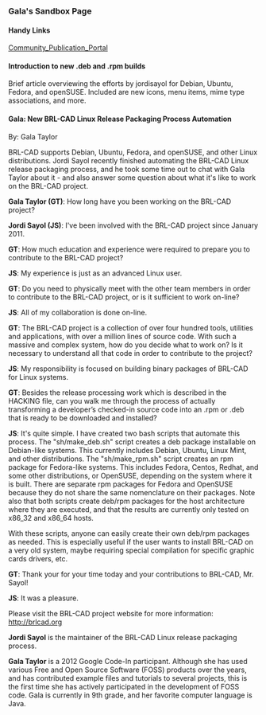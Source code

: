 ### Gala's Sandbox Page

#### Handy Links

[Community_Publication_Portal](Community_Publication_Portal "wikilink")

#### Introduction to new .deb and .rpm builds

Brief article overviewing the efforts by jordisayol for Debian, Ubuntu,
Fedora, and openSUSE. Included are new icons, menu items, mime type
associations, and more.

#### Gala: New BRL-CAD Linux Release Packaging Process Automation

By: Gala Taylor

BRL-CAD supports Debian, Ubuntu, Fedora, and openSUSE, and other Linux
distributions. Jordi Sayol recently finished automating the BRL-CAD
Linux release packaging process, and he took some time out to chat with
Gala Taylor about it - and also answer some question about what it's
like to work on the BRL-CAD project.

**Gala Taylor (GT)**: How long have you been working on the BRL-CAD
project?

**Jordi Sayol (JS)**: I've been involved with the BRL-CAD project since
January 2011.

**GT**: How much education and experience were required to prepare you
to contribute to the BRL-CAD project?

**JS**: My experience is just as an advanced Linux user.

**GT**: Do you need to physically meet with the other team members in
order to contribute to the BRL-CAD project, or is it sufficient to work
on-line?

**JS**: All of my collaboration is done on-line.

**GT**: The BRL-CAD project is a collection of over four hundred tools,
utilities and applications, with over a million lines of source code.
With such a massive and complex system, how do you decide what to work
on? Is it necessary to understand all that code in order to contribute
to the project?

**JS**: My responsibility is focused on building binary packages of
BRL-CAD for Linux systems.

**GT**: Besides the release processing work which is described in the
HACKING file, can you walk me through the process of actually
transforming a developer’s checked-in source code into an .rpm or .deb
that is ready to be downloaded and installed?

**JS**: It's quite simple. I have created two bash scripts that automate
this process. The "sh/make_deb.sh" script creates a deb package
installable on Debian-like systems. This currently includes Debian,
Ubuntu, Linux Mint, and other distributions. The "sh/make_rpm.sh"
script creates an rpm package for Fedora-like systems. This includes
Fedora, Centos, Redhat, and some other distributions, or OpenSUSE,
depending on the system where it is built. There are separate rpm
packages for Fedora and OpenSUSE because they do not share the same
nomenclature on their packages. Note also that both scripts create
deb/rpm packages for the host architecture where they are executed, and
that the results are currently only tested on x86_32 and x86_64 hosts.

With these scripts, anyone can easily create their own deb/rpm packages
as needed. This is especially useful if the user wants to install
BRL-CAD on a very old system, maybe requiring special compilation for
specific graphic cards drivers, etc.

**GT**: Thank your for your time today and your contributions to
BRL-CAD, Mr. Sayol!

**JS**: It was a pleasure.

Please visit the BRL-CAD project website for more information:
<http://brlcad.org>

**Jordi Sayol** is the maintainer of the BRL-CAD Linux release packaging
process.

**Gala Taylor** is a 2012 Google Code-In participant. Although she has
used various Free and Open Source Software (FOSS) products over the
years, and has contributed example files and tutorials to several
projects, this is the first time she has actively participated in the
development of FOSS code. Gala is currently in 9th grade, and her
favorite computer language is Java.